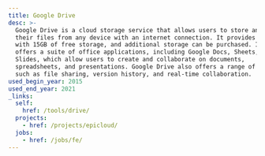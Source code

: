 ```yaml
---
title: Google Drive
desc: >-
  Google Drive is a cloud storage service that allows users to store and access
  their files from any device with an internet connection. It provides users
  with 15GB of free storage, and additional storage can be purchased. It also
  offers a suite of office applications, including Google Docs, Sheets, and
  Slides, which allow users to create and collaborate on documents,
  spreadsheets, and presentations. Google Drive also offers a range of features,
  such as file sharing, version history, and real-time collaboration.
used_begin_year: 2015
used_end_year: 2021
_links:
  self:
    href: /tools/drive/
  projects:
    - href: /projects/epicloud/
  jobs:
    - href: /jobs/fe/
---
```

